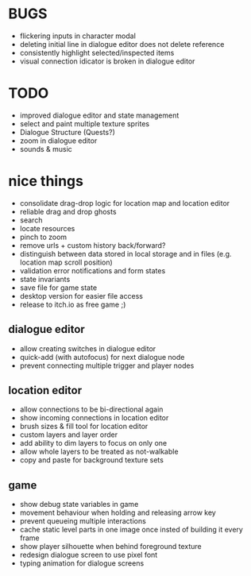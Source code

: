 # BUGS
- flickering inputs in character modal
- deleting initial line in dialogue editor does not delete reference
- consistently highlight selected/inspected items
- visual connection idicator is broken in dialogue editor

# TODO
- improved dialogue editor and state management
- select and paint multiple texture sprites
- Dialogue Structure (Quests?)
- zoom in dialogue editor
- sounds & music

# nice things
- consolidate drag-drop logic for location map and location editor
- reliable drag and drop ghosts
- search
- locate resources
- pinch to zoom
- remove urls + custom history back/forward?
- distinguish between data stored in local storage and in files (e.g. location map scroll position)
- validation error notifications and form states
- state invariants
- save file for game state
- desktop version for easier file access
- release to itch.io as free game ;)

## dialogue editor
- allow creating switches in dialogue editor
- quick-add (with autofocus) for next dialogue node
- prevent connecting multiple trigger and player nodes

## location editor
- allow connections to be bi-directional again
- show incoming connections in location editor
- brush sizes & fill tool for location editor
- custom layers and layer order
- add ability to dim layers to focus on only one
- allow whole layers to be treated as not-walkable
- copy and paste for background texture sets

## game
- show debug state variables in game
- movement behaviour when holding and releasing arrow key
- prevent queueing multiple interactions
- cache static level parts in one image once insted of building it every frame
- show player silhouette when behind foreground texture
- redesign dialogue screen to use pixel font
- typing animation for dialogue screens
